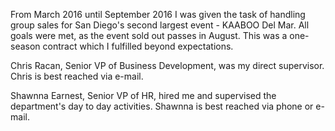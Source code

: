 From March 2016 until September 2016 I was given the task of handling group sales for San Diego's second largest event - KAABOO Del Mar. All goals were met, as the event sold out passes in August. This was a one-season contract which I fulfilled beyond expectations.

Chris Racan, Senior VP of Business Development, was my direct supervisor. Chris is best reached via e-mail.

Shawnna Earnest, Senior VP of HR, hired me and supervised the department's day to day activities. Shawnna is best reached via phone or e-mail.